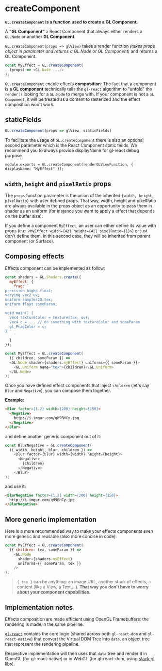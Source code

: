 # createComponent

**`GL.createComponent` is a function used to create a GL Component.**

A **"GL Component"** a React Component that always either renders a `GL.Node` or another **GL Component**.

`GL.createComponent(props => glView)` takes a render function *(takes props object in parameter and returns a GL.Node or GL Component)* and returns a GL Component.

```js
const MyEffect = GL.createComponent(
  (props) => <GL.Node .../>
);
```

`GL.createComponent` enable effects **composition**:
The fact that a component is a **GL component** technically tells the `gl-react` algorithm to "unfold" the `render()` looking for a `GL.Node` to merge with. If your component is not a `GL Component`, it will be treated as a content to rasterized and the effect composition won't work.

## staticFields

```js
GL.createComponent(props => glView, staticFields)
```

To facilitate the usage of `GL.createComponent` there is also an optional second parameter which is the React Component static fields.
We recommend you to always provide displayName for gl-react debug purpose.

```
module.exports = GL.createComponent(renderGLViewFunction, { displayName: "MyEffect" });
```

## `width`, `height` and `pixelRatio` props

The `props` function parameter is the union of the inherited `{width, height, pixelRatio}` with user defined props.
That way, width, height and pixelRatio are always available in the props object as an opportunity to pass them in shader as an uniform (for instance you want to apply a effect that depends on the buffer size).

If you define a component `MyEffect`, an user can either define its value with props (e.g. `<MyEffect width={42} height={42} pixelRatio={1}>`) or just don't define them, in this second case, they will be inherited from parent component (or Surface).

## Composing effects

Effects component can be implemented as follow:

```js
const shaders = GL.Shaders.create({
  myEffect: {
    frag: `
precision highp float;
varying vec2 uv;
uniform sampler2D tex;
uniform float someParam;

void main() {
  vec4 textureColor = texture(tex, uv);
  vec4 c = ... // do something with textureColor and someParam
  gl_FragColor = c;
}
    `
  }
});

const MyEffect = GL.createComponent(
  ({ children, someParam }) =>
  <GL.Node shader={shaders.myEffect} uniforms={{ someParam }}>
    <GL.Uniform name="tex">{children}</GL.Uniform>
  </GL.Node>
);
```

Once you have defined effect components that inject `children` (let's say `Blur` and `Negative`), you can compose them together.

**Example:**

```html
<Blur factor={1.2} width={200} height={150}>
  <Negative>
    http://i.imgur.com/qM9BHCy.jpg
  </Negative>
</Blur>
```

and define another generic component out of it:

```js
const BlurNegative = GL.createComponent(
  ({ width, height, blur, children }) =>
    <Blur factor={blur} width={width} height={height}>
      <Negative>
        {children}
      </Negative>
    </Blur>
);
```

and use it:

```html
<BlurNegative factor={1.2} width={200} height={150}>
  http://i.imgur.com/qM9BHCy.jpg
</BlurNegative>
```

## More generic implementation

Here is a more recommended way to make your effects components even more generic and reusable (also more concise in code):


```js
const MyEffect = GL.createComponent(
  ({ children: tex, someParam }) =>
    <GL.Node
      shader={shaders.myEffect}
      uniforms={{ someParam, tex }}
    />
);
```

> `{ tex }` can be anything: an image URL, another stack of effects, a content (like a View, a Text,...).
**That way you don't have to worry about your component capabilities.**

## Implementation notes

Effects composition are made efficient using OpenGL Framebuffers:
the rendering is made in the same pipeline.

[`gl-react`](https://github.com/ProjectSeptemberInc/gl-react)
contains the core logic (shared across both `gl-react-dom` and `gl-react-native`)
that convert the Virtual DOM Tree into `data`, an object tree that represent the rendering pipeline.

Respective implementation will then uses that `data` tree and
render it in OpenGL (for gl-react-native) or in WebGL (for gl-react-dom, using [stack.gl](http://stack.gl) libs).
